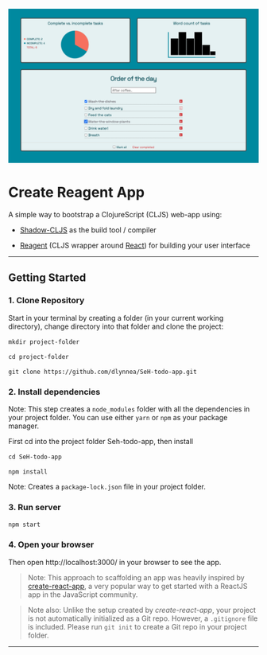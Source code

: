 ![ScreenShot](https://github.com/dlynnea/SeH-todo-app/blob/main/public/preview.png)

# Create Reagent App

A simple way to bootstrap a ClojureScript (CLJS) web-app using:

- [Shadow-CLJS](http://shadow-cljs.org/) as the build tool / compiler

- [Reagent](https://github.com/reagent-project/reagent) (CLJS wrapper around [React](https://reactjs.org/)) for building your user interface

---

## Getting Started

### 1. Clone Repository

Start in your terminal by creating a folder (in your current working directory), change directory into that folder and clone the project:

```
mkdir project-folder
```

```
cd project-folder
```

```
git clone https://github.com/dlynnea/SeH-todo-app.git
```

### 2. Install dependencies

Note: This step creates a `node_modules` folder with all the dependencies in your project folder. You can use either `yarn` or `npm` as your package manager.

First cd into the project folder Seh-todo-app, then install

```
cd SeH-todo-app
```

```
npm install
```

Note: Creates a `package-lock.json` file in your project folder.

### 3. Run server

```
npm start
```

### 4. Open your browser

Then open http://localhost:3000/ in your browser to see the app.


> Note: This approach to scaffolding an app was heavily inspired by [create-react-app](https://create-react-app.dev/), a very popular way to get started with a ReactJS app in the JavaScript community.

> Note also: Unlike the setup created by _create-react-app_, your project is not automatically initialized as a Git repo. However, a `.gitignore` file is included. Please run `git init` to create a Git repo in your project folder.

---